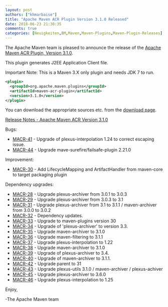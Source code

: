 ```yaml
---
layout: post
authors: ["khmarbaise"]
title: "Apache Maven ACR Plugin Version 3.1.0 Released"
date: 2018-06-23 21:30:35
comments: true
categories: [Neuigkeiten,BM,Maven,Maven-Plugins,Maven-Plugin-Releases]
---
```

The Apache Maven team is pleased to announce the release of the 
[Apache Maven ACR Plugin, Version 3.1.0](https://maven.apache.org/plugins/maven-acr-plugin).

This plugin generates J2EE Application Client file.

Important Note: This is a Maven 3.X only plugin and needs JDK 7 to run.

``` xml
<plugin>
  <groupId>org.apache.maven.plugins</groupId>
  <artifactId>maven-acr-plugin</artifactId>
  <version>3.1.0</version>
</plugin>
```

You can download the appropriate sources etc. from the [download page](https://maven.apache.org/plugins/maven-acr-plugin/download.cgi).

<!-- more -->

[Release Notes - Apache Maven ACR Version 3.1.0](https://issues.apache.org/jira/secure/ReleaseNote.jspa?projectId=12317020&version=12334755)

 
Bugs:

 * [MACR-41](https://issues.apache.org/jira/browse/MACR-41) - Upgrade of plexus-interpolation 1.24 to correct escaping issue.
 * [MACR-44](https://issues.apache.org/jira/browse/MACR-44) - Upgrade mave-surefire/failsafe-plugin 2.21.0

Improvement:

 * [MACR-30](https://issues.apache.org/jira/browse/MACR-30) - Add LifecycleMapping and ArtifactHandler from maven-core to target packaging plugin

Dependency upgrades:

 * [MACR-28](https://issues.apache.org/jira/browse/MACR-28) - Upgrade plexus-archiver from 3.0.1 to 3.0.3
 * [MACR-29](https://issues.apache.org/jira/browse/MACR-29) - Upgrade plexus-archiver from 3.0.3 to 3.1
 * [MACR-31](https://issues.apache.org/jira/browse/MACR-31) - Upgrade plexus-archiver from 3.1 to 3.1.1 / maven-archiver from 3.0.0 to 3.0.2
 * [MACR-32](https://issues.apache.org/jira/browse/MACR-32) - Dependency updates.
 * [MACR-33](https://issues.apache.org/jira/browse/MACR-33) - Upgrade to maven-plugins version 30
 * [MACR-34](https://issues.apache.org/jira/browse/MACR-34) - Upgrade of 'plexus-archiver' to version 3.3.
 * [MACR-35](https://issues.apache.org/jira/browse/MACR-35) - Upgrade maven-archiver to 3.1.0
 * [MACR-36](https://issues.apache.org/jira/browse/MACR-36) - Upgrade maven-filtering to 3.1.1
 * [MACR-37](https://issues.apache.org/jira/browse/MACR-37) - Upgrade plexus-interpolation to 1.22
 * [MACR-38](https://issues.apache.org/jira/browse/MACR-38) - Upgrade maven-archiver to 3.1.0
 * [MACR-39](https://issues.apache.org/jira/browse/MACR-39) - Upgrade of plexus-archiver to 3.4.
 * [MACR-40](https://issues.apache.org/jira/browse/MACR-40) - Upgrade of maven-archiver to 3.1.1.
 * [MACR-42](https://issues.apache.org/jira/browse/MACR-42) - Upgrade parent to 31
 * [MACR-43](https://issues.apache.org/jira/browse/MACR-43) - Upgrade plexus-utils 3.1.0 / maven-archiver / plexus-achiver
 * [MACR-45](https://issues.apache.org/jira/browse/MACR-45) - Upgrade plexus-archiver to 3.6.0
 * [MACR-46](https://issues.apache.org/jira/browse/MACR-46) - Upgrade plexus-interpolation to 1.25

Enjoy,

-The Apache Maven team
